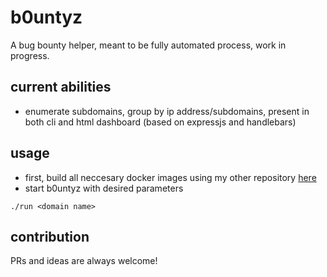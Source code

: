 # b0untyz

A bug bounty helper, meant to be fully automated process, work in progress.

## current abilities

- enumerate subdomains, group by ip address/subdomains, present in both cli and html dashboard (based on expressjs and handlebars)

## usage

- first, build all neccesary docker images using my other repository [here](https://github.com/d47zm3/security-docker-files)
- start b0untyz with desired parameters
```
./run <domain name>
```

## contribution

PRs and ideas are always welcome!
